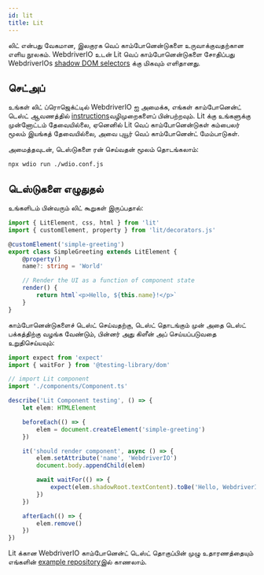```yaml
---
id: lit
title: Lit
---
```


லிட் என்பது வேகமான, இலகுரக வெப் காம்போனென்டுகளை உருவாக்குவதற்கான எளிய நூலகம். WebdriverIO உடன் Lit வெப் காம்போனென்டுகளை சோதிப்பது WebdriverIOs [shadow DOM selectors](/docs/selectors#deep-selectors) க்கு மிகவும் எளிதானது.

## செட்அப்

உங்கள் லிட் ப்ரொஜெக்ட்டில் WebdriverIO ஐ அமைக்க, எங்கள் காம்போனென்ட் டெஸ்ட் ஆவணத்தில் [instructions](/docs/component-testing#set-up)வழிமுறைகளைப் பின்பற்றவும். Lit க்கு உங்களுக்கு முன்னோட்டம் தேவையில்லை, ஏனெனில் Lit வெப் காம்போனென்டுகள் கம்பைலர் மூலம் இயங்கத் தேவையில்லை, அவை புயூர் வெப் காம்போனென்ட் மேம்பாடுகள்.

அமைத்தவுடன், டெஸ்டுகளை ரன் செய்வதன் மூலம் தொடங்கலாம்:

```sh
npx wdio run ./wdio.conf.js
```

## டெஸ்டுகளை எழுதுதல்

உங்களிடம் பின்வரும் லிட் கூறுகள் இருப்பதால்:

```ts title="./components/Component.ts"
import { LitElement, css, html } from 'lit'
import { customElement, property } from 'lit/decorators.js'

@customElement('simple-greeting')
export class SimpleGreeting extends LitElement {
    @property()
    name?: string = 'World'

    // Render the UI as a function of component state
    render() {
        return html`<p>Hello, ${this.name}!</p>`
    }
}
```

காம்போனென்டுகளைச் டெஸ்ட் செய்வதற்கு, டெஸ்ட் தொடங்கும் முன் அதை டெஸ்ட் பக்கத்திற்கு வழங்க வேண்டும், பின்னர் அது கிளீன் அப் செய்யப்படுவதை உறுதிசெய்யவும்:

```ts title="lit.test.js"
import expect from 'expect'
import { waitFor } from '@testing-library/dom'

// import Lit component
import './components/Component.ts'

describe('Lit Component testing', () => {
    let elem: HTMLElement

    beforeEach(() => {
        elem = document.createElement('simple-greeting')
    })

    it('should render component', async () => {
        elem.setAttribute('name', 'WebdriverIO')
        document.body.appendChild(elem)

        await waitFor(() => {
            expect(elem.shadowRoot.textContent).toBe('Hello, WebdriverIO!')
        })
    })

    afterEach(() => {
        elem.remove()
    })
})
```

Lit க்கான WebdriverIO காம்போனென்ட் டெஸ்ட் தொகுப்பின் முழு உதாரணத்தையும் எங்களின் [example repository](https://github.com/webdriverio/component-testing-examples/tree/main/lit-typescript-vite)இல் காணலாம்.

